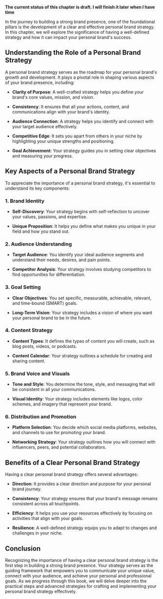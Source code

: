 **The current status of this chapter is draft. I will finish it later when I have time**

In the journey to building a strong brand presence, one of the foundational pillars is the development of a clear and effective personal brand strategy. In this chapter, we will explore the significance of having a well-defined strategy and how it can impact your personal brand's success.

Understanding the Role of a Personal Brand Strategy
---------------------------------------------------

A personal brand strategy serves as the roadmap for your personal brand's growth and development. It plays a pivotal role in shaping various aspects of your brand presence, including:

* **Clarity of Purpose**: A well-crafted strategy helps you define your brand's core values, mission, and vision.

* **Consistency**: It ensures that all your actions, content, and communications align with your brand's identity.

* **Audience Connection**: A strategy helps you identify and connect with your target audience effectively.

* **Competitive Edge**: It sets you apart from others in your niche by highlighting your unique strengths and positioning.

* **Goal Achievement**: Your strategy guides you in setting clear objectives and measuring your progress.

Key Aspects of a Personal Brand Strategy
----------------------------------------

To appreciate the importance of a personal brand strategy, it's essential to understand its key components:

### 1. **Brand Identity**

* **Self-Discovery**: Your strategy begins with self-reflection to uncover your values, passions, and expertise.

* **Unique Proposition**: It helps you define what makes you unique in your field and how you stand out.

### 2. **Audience Understanding**

* **Target Audience**: You identify your ideal audience segments and understand their needs, desires, and pain points.

* **Competitor Analysis**: Your strategy involves studying competitors to find opportunities for differentiation.

### 3. **Goal Setting**

* **Clear Objectives**: You set specific, measurable, achievable, relevant, and time-bound (SMART) goals.

* **Long-Term Vision**: Your strategy includes a vision of where you want your personal brand to be in the future.

### 4. **Content Strategy**

* **Content Types**: It defines the types of content you will create, such as blog posts, videos, or podcasts.

* **Content Calendar**: Your strategy outlines a schedule for creating and sharing content.

### 5. **Brand Voice and Visuals**

* **Tone and Style**: You determine the tone, style, and messaging that will be consistent in all your communications.

* **Visual Identity**: Your strategy includes elements like logos, color schemes, and imagery that represent your brand.

### 6. **Distribution and Promotion**

* **Platform Selection**: You decide which social media platforms, websites, and channels to use for promoting your brand.

* **Networking Strategy**: Your strategy outlines how you will connect with influencers, peers, and potential collaborators.

Benefits of a Clear Personal Brand Strategy
-------------------------------------------

Having a clear personal brand strategy offers several advantages:

* **Direction**: It provides a clear direction and purpose for your personal brand journey.

* **Consistency**: Your strategy ensures that your brand's message remains consistent across all touchpoints.

* **Efficiency**: It helps you use your resources effectively by focusing on activities that align with your goals.

* **Resilience**: A well-defined strategy equips you to adapt to changes and challenges in your niche.

Conclusion
----------

Recognizing the importance of having a clear personal brand strategy is the first step in building a strong brand presence. Your strategy serves as the guiding framework that empowers you to communicate your unique value, connect with your audience, and achieve your personal and professional goals. As we progress through this book, we will delve deeper into the practical steps and advanced strategies for crafting and implementing your personal brand strategy effectively.
